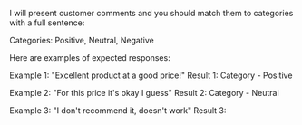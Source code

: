 I will present customer comments and you should match them to categories with a full sentence:

Categories: Positive, Neutral, Negative

Here are examples of expected responses:

Example 1: "Excellent product at a good price!"
Result 1: Category - Positive

Example 2: "For this price it's okay I guess"
Result 2: Category - Neutral

Example 3: "I don't recommend it, doesn't work"
Result 3:
